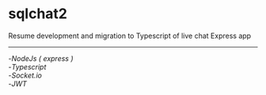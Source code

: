 # sqlchat2

Resume development and migration to Typescript of live chat Express app

---

-*NodeJs ( express )*  
-*Typescript*  
-*Socket.io*  
-*JWT*  
 
